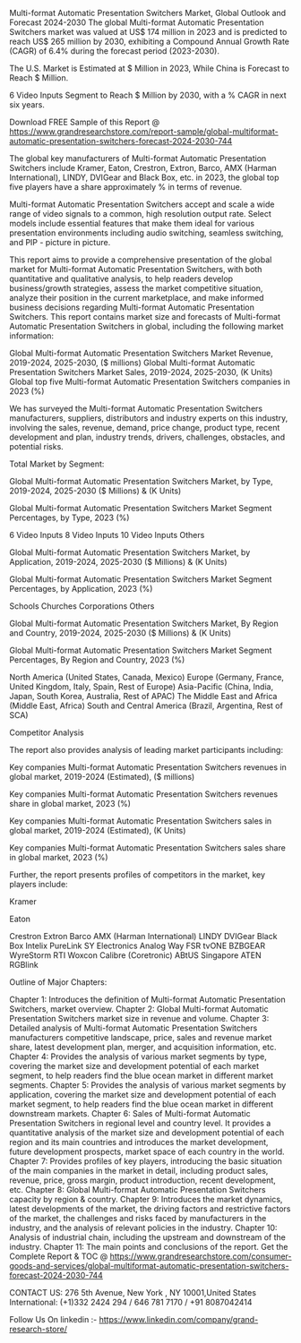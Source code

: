 Multi-format Automatic Presentation Switchers Market, Global Outlook and Forecast 2024-2030
The global Multi-format Automatic Presentation Switchers market was valued at US$ 174 million in 2023 and is predicted to reach US$ 265 million by 2030, exhibiting a Compound Annual Growth Rate (CAGR) of 6.4% during the forecast period (2023-2030).

The U.S. Market is Estimated at $ Million in 2023, While China is Forecast to Reach $ Million.

6 Video Inputs Segment to Reach $ Million by 2030, with a % CAGR in next six years.

Download FREE Sample of this Report @ https://www.grandresearchstore.com/report-sample/global-multiformat-automatic-presentation-switchers-forecast-2024-2030-744

The global key manufacturers of Multi-format Automatic Presentation Switchers include Kramer, Eaton, Crestron, Extron, Barco, AMX (Harman International), LINDY, DVIGear and Black Box, etc. in 2023, the global top five players have a share approximately % in terms of revenue.

Multi-format Automatic Presentation Switchers accept and scale a wide range of video signals to a common, high resolution output rate. Select models include essential features that make them ideal for various presentation environments including audio switching, seamless switching, and PIP - picture in picture.

This report aims to provide a comprehensive presentation of the global market for Multi-format Automatic Presentation Switchers, with both quantitative and qualitative analysis, to help readers develop business/growth strategies, assess the market competitive situation, analyze their position in the current marketplace, and make informed business decisions regarding Multi-format Automatic Presentation Switchers. This report contains market size and forecasts of Multi-format Automatic Presentation Switchers in global, including the following market information:

Global Multi-format Automatic Presentation Switchers Market Revenue, 2019-2024, 2025-2030, ($ millions)
Global Multi-format Automatic Presentation Switchers Market Sales, 2019-2024, 2025-2030, (K Units)
Global top five Multi-format Automatic Presentation Switchers companies in 2023 (%)

We has surveyed the Multi-format Automatic Presentation Switchers manufacturers, suppliers, distributors and industry experts on this industry, involving the sales, revenue, demand, price change, product type, recent development and plan, industry trends, drivers, challenges, obstacles, and potential risks.

Total Market by Segment:

Global Multi-format Automatic Presentation Switchers Market, by Type, 2019-2024, 2025-2030 ($ Millions) & (K Units)

Global Multi-format Automatic Presentation Switchers Market Segment Percentages, by Type, 2023 (%)

6 Video Inputs
8 Video Inputs
10 Video Inputs
Others

Global Multi-format Automatic Presentation Switchers Market, by Application, 2019-2024, 2025-2030 ($ Millions) & (K Units)

Global Multi-format Automatic Presentation Switchers Market Segment Percentages, by Application, 2023 (%)

Schools
Churches
Corporations
Others

Global Multi-format Automatic Presentation Switchers Market, By Region and Country, 2019-2024, 2025-2030 ($ Millions) & (K Units)

Global Multi-format Automatic Presentation Switchers Market Segment Percentages, By Region and Country, 2023 (%)

North America (United States, Canada, Mexico)
Europe (Germany, France, United Kingdom, Italy, Spain, Rest of Europe)
Asia-Pacific (China, India, Japan, South Korea, Australia, Rest of APAC)
The Middle East and Africa (Middle East, Africa)
South and Central America (Brazil, Argentina, Rest of SCA)

Competitor Analysis

The report also provides analysis of leading market participants including:

Key companies Multi-format Automatic Presentation Switchers revenues in global market, 2019-2024 (Estimated), ($ millions)

Key companies Multi-format Automatic Presentation Switchers revenues share in global market, 2023 (%)

Key companies Multi-format Automatic Presentation Switchers sales in global market, 2019-2024 (Estimated), (K Units)

Key companies Multi-format Automatic Presentation Switchers sales share in global market, 2023 (%)

Further, the report presents profiles of competitors in the market, key players include:

Kramer

Eaton

Crestron
Extron
Barco
AMX (Harman International)
LINDY
DVIGear
Black Box
Intelix
PureLink
SY Electronics
Analog Way
FSR
tvONE
BZBGEAR
WyreStorm
RTI
Woxcon
Calibre (Coretronic)
ABtUS Singapore
ATEN
RGBlink

Outline of Major Chapters:

Chapter 1: Introduces the definition of Multi-format Automatic Presentation Switchers, market overview.
Chapter 2: Global Multi-format Automatic Presentation Switchers market size in revenue and volume.
Chapter 3: Detailed analysis of Multi-format Automatic Presentation Switchers manufacturers competitive landscape, price, sales and revenue market share, latest development plan, merger, and acquisition information, etc.
Chapter 4: Provides the analysis of various market segments by type, covering the market size and development potential of each market segment, to help readers find the blue ocean market in different market segments.
Chapter 5: Provides the analysis of various market segments by application, covering the market size and development potential of each market segment, to help readers find the blue ocean market in different downstream markets.
Chapter 6: Sales of Multi-format Automatic Presentation Switchers in regional level and country level. It provides a quantitative analysis of the market size and development potential of each region and its main countries and introduces the market development, future development prospects, market space of each country in the world.
Chapter 7: Provides profiles of key players, introducing the basic situation of the main companies in the market in detail, including product sales, revenue, price, gross margin, product introduction, recent development, etc.
Chapter 8: Global Multi-format Automatic Presentation Switchers capacity by region & country.
Chapter 9: Introduces the market dynamics, latest developments of the market, the driving factors and restrictive factors of the market, the challenges and risks faced by manufacturers in the industry, and the analysis of relevant policies in the industry.
Chapter 10: Analysis of industrial chain, including the upstream and downstream of the industry.
Chapter 11: The main points and conclusions of the report.
Get the Complete Report & TOC @ https://www.grandresearchstore.com/consumer-goods-and-services/global-multiformat-automatic-presentation-switchers-forecast-2024-2030-744

CONTACT US:
276 5th Avenue, New York , NY 10001,United States
International: (+1)332 2424 294 / 646 781 7170 / +91 8087042414

Follow Us On linkedin :- https://www.linkedin.com/company/grand-research-store/
